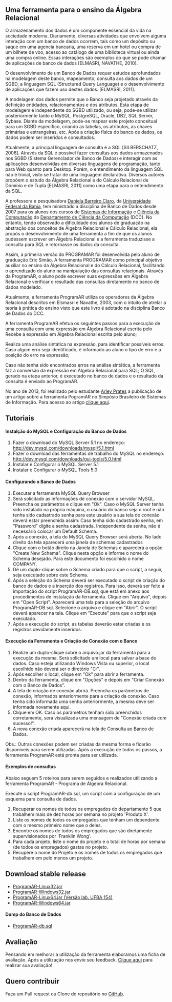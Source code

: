 ## Uma ferramenta para o ensino da Álgebra Relacional

O armazenamento dos dados é um componente essencial da vida na sociedade moderna. Diariamente, diversas atividades que envolvem alguma interação com um banco de dados ocorrem, tais como um depósito ou saque em uma agencia bancaria, uma reserva em um hotel ou compra de um bilhete de voo, acesso ao catálogo de uma biblioteca virtual ou ainda uma compra online. Essas interações são exemplos do que se pode chamar de aplicações de banco de dados [ELMASRI, NAVATHE, 2010].

O desenvolvimento de um Banco de Dados requer estudos aprofundados na modelagem deste banco, mapeamento, consulta aos dados de um SGBD, a linguagem SQL (Structured Query Language) e o desenvolvimento de aplicações que fazem uso destes dados. [ELMASRI, 2011].


A modelagem dos dados permite que o Banco seja projetado através da definição entidades, relacionamentos e dos atributos. Esta etapa de modelagem é independente do SGBD utilizado, ou seja, pode-se utilizar posteriormente tanto o MySQL, PostgreSQL, Oracle, DB2, SQL Server, Sybase. Diante da modelagem, pode-se mapear este projeto conceitual para um SGBD especifico, criando as tabelas, os atributos, as chaves primárias e estrangeiras, etc. Após a criação física do banco de dados, os dados podem ser inseridos e consultados. 

Atualmente, a principal linguagem de consulta é a SQL [SILBERSCHATZ, 2006]. Através da SQL é possível fazer consultas aos dados armazenados nos SGBD (Sistema Gerenciador de Banco de Dados) e interagir com as aplicações desenvolvidas em diversas linguagens de programação, tanto para Web quanto para Desktop. Porém, o entendimento da linguagem SQL não é trivial, visto se tratar de uma linguagem declarativa. Diversos autores propõem o estudo da Álgebra Relacional e do Cálculo Relacional de Domínio e de Tupla [ELMASRI, 2011] como uma etapa para o entendimento da SQL.

A professora e pesquisadora [Daniela Barreiro Claro](http://formas.ufba.br/dclaro/), da [Universidade Federal da Bahia](https://ufba.br), tem ministrado a disciplina de Banco de Dados desde 2007 para os alunos dos cursos de [Sistemas de Informação](http://wiki.dcc.ufba.br/BSI) e [Ciência da Computação](http://wiki.dcc.ufba.br/CCC) do [Departamento de Ciência da Computação](http://wiki.dcc.ufba.br/DCC) (DCC). No entanto, tendo observado a dificuldade dos alunos de graduação na abstração dos conceitos de Álgebra Relacional e Cálculo Relacional, ela propôs o desenvolvimento de uma ferramenta a fim de que os alunos pudessem escrever em Álgebra Relacional e a ferramenta traduzisse a consulta para SQL e retornasse os dados da consulta.

Assim, a primeira versão do PROGRAMAR foi desenvolvida pelo aluno de graduação Eric Simão. A ferramenta PROGRAMAR como principal objetivo auxiliar no ensino da Álgebra Relacional e do Cálculo Relacional, facilitando o aprendizado do aluno na manipulação das consultas relacionais. Através da ProgramAR, o aluno pode escrever suas expressões em Álgebra Relacional e verificar o resultado das consultas diretamente no banco de dados modelado.

Atualmente, a ferramenta ProgramAR utiliza os operadores da Álgebra Relacional descritos em Elsmasri e Navathe, 2003, com o intuito de atrelar a teoria à prática do ensino visto que este livro é adotado na disciplina Banco de Dados do DCC.

A ferramenta ProgramAR efetua os seguintes passos para a execução de uma consulta com uma expressão em Álgebra Relacional escrita pelo Recebe a expressão em Álgebra Relacional escrita pelo aluno;

Realiza uma análise sintática na expressão, para identificar possíveis erros. Caso algum erro seja identificado, é informado ao aluno o tipo de erro e a posição do erro na expressão;

Caso não tenha sido encontrados erros na análise sintática, a ferramenta faz a conversão da expressão em Álgebra Relacional para SQL; O SQL, gerado na etapa anterior, é executado no banco de dados e o resultado da consulta é enviado ao ProgramAR.

No ano de 2013, foi realizado pelo estudante [Arley Prates](https://github.com/arleyprates) a publicação de um artigo sobre a ferramenta PogramAR no Simpósio Brasileiro de Sistemas de Informação. Para acesso ao artigo [clique aqui](https://www.researchgate.net/profile/Renato_Cerceau/publication/255682815_Conferencia_Eletronica_de_Dados_Cadastrais_Governamentais_por_Criterios_Qualitativos/links/00463520268a21f6a4000000.pdf).

## Tutoriais

#### Instalção do MySQL e Configuração do Banco de Dados

1. Fazer o download do MySQL Server 5.1 no endereço: http://dev.mysql.com/downloads/mysql/5.1.html
2. Fazer o download das ferramentas de trabalho do MySQL no endereço: http://dev.mysql.com/downloads/gui-tools/5.0.html
3. Instalar e Configurar o MySQL Server 5.1
4. Instalar e Configurar o MySQL Tools 5.0

#### Configurando o Banco de Dados
1. Executar a ferramenta MySQL Query Browser
2. Será solicitado as informações de conexão com o servidor MySQL. Preencha os parâmetros e clique em "Ok". Caso o MySQL Server tenha sido instalado na própria máquina, o usuário do banco seja o root e não tenha sido cadastrado senha para este usuário a sua tela de conexão deverá estar preenchida assim: Caso tenha sido cadastrado senha, em "Password" digite a senha cadastrada. Independente da senha, não é necessário colocar um Default Schema.
3. Após a conexão, a tela do MySQL Query Browser será aberta. No lado direito da tela aparecerá uma janela de schemas cadastrados
4. Clique com o botão direito na Janela de Schemas e aparecerá a opção "Create New Schema". Clique nesta opção e informe o nome do Schema desejado. Para este documento foi escolhido o nome COMPANY.
5. Dê um duplo-clique sobre o Schema criado para que o script, a seguir, seja executado sobre este Schema.
6. Após a seleção do Schema deverá ser executado o script de criação do banco de dados e a inserção dos registros. Para isso, deverá ser feito a importação do script ProgramAR-DB.sql, que está em anexo aos procedimentos de instalação da ferramenta. Clique em "Arquivo", depois em "Open Script". Aparecerá uma tela para a seleção do arquivo ProgramAR-DB.sql. Selecione o arquivo e clique em "Abrir". O script deverá aparecer na tela. Clique em "Execute" para que o script seja executado.
7. Após a execução do script, as tabelas deverão estar criadas e os registros devidamente inseridos.

#### Execução da Ferramenta e Criação de Conexão com o Banco

1. Realize um duplo-clique sobre o arquivo.jar da ferramenta para a execução da mesma. Será solicitado um local para salvar a base de dados. Caso esteja utilizando Windows Vista ou superior, o local escolhido não deverá ser o diretório "C:\".
2. Após escolher o local, clique em "Ok" para abrir a ferramenta.
3. Dentro da ferramenta, clique em "Opções" e depois em "Criar Conexão com o Banco de Dados".
4. A tela de criação de conexão abrirá. Preencha os parâmetros de conexão, informados anteriormente para a criação da conexão. Caso tenha sido informada uma senha anteriormente, a mesma deve ser informada novamente aqui.
5. Clique em OK. Caso os parâmetros tenham sido preenchidos corretamente, será visualizada uma mensagem de "Conexão criada com sucesso!".
6. A nova conexão criada aparecerá na tela de Consulta ao Banco de Dados.

Obs.: Outras conexões podem ser criadas da mesma forma e ficarão disponíveis para serem utilizadas.
Após a execução de todos os passos, a ferramenta ProgramAR está pronta para ser utilizada.

#### Exemplos de consultas

Abaixo seguem 5 roteiros para serem seguidos e realizados utilizando a ferramenta ProgramAR - Programa de Álgebra Relacional.

Execute o script ProgramAR-db.sql, um script com a configuração de um esquema para consulta de dados.

1. Recuperar os nomes de todos os empregados do departamento 5 que trabalhem mais de dez horas por semana no projeto 'Produto X'.
2. Liste os nomes de todos os empregados que tenham um dependente com o mesmo primeiro nome que o deles.
3. Encontre os nomes de todos os empregados que são diretamente supervisionados por 'Franklin Wong'.
4. Para cada projeto, liste o nome do projeto e o total de horas por semana (de todos os empregados) gastas no projeto.
5. Recupere o nome do Projeto e os nomes de todos os empregados que trabalhem em pelo menos um projeto.

## Download stable release

* [ProgramAR-Linux32.jar](ProgramAR_-_Linux32.jar)
* [ProgramAR-Windows32.jar](ProgramAR_-_Windows32.jar)
* [ProgramAR-Linux64.jar (Versão lab. UFBA 154)](ProgramAR_-_Linux64.jar)
* [ProgramAR-Windows64.jar](ProgramAR_-_Windows64.jar)

#### Dump do Banco de Dados

* [ProgramAR-db.sql](programAR-db.sql)

## Avaliação

Pensando em melhorar a utilização da ferramenta elaboramos uma ficha de avaliação. Após a utilização nos envie seu feedback. [Clique aqui](https://forms.gle/AeZkvRKLRMwpHTf86) para realizar sua avaliação!

## Quero contribuir

Faça um Pull request ou Clone do repositório no [GitHub](https://github.com/FORMAS/programar).

